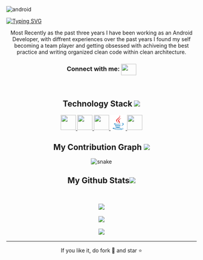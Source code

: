 ![android](https://user-images.githubusercontent.com/50822992/167810689-72def750-8187-4217-b134-73df3c440d31.JPG)

[![Typing SVG](https://readme-typing-svg.herokuapp.com?size=28&color=499CF7&center=true&vCenter=true&width=1000&lines=Hi+developers%2C+I'm+Mahmoud+%F0%9F%91%8B)](https://git.io/typing-svg)

<p align="center">
Most Recently as the past three years I have been working as an Android Developer, with diffrent experiences over the past years I found my self becoming a team player and getting obsessed with achiveing the best practice and writing organized clean code within clean architecture. 
</p>


<h3 align="center">Connect with me:  
<a href="https://www.linkedin.com/in/mahmoud-elnemr-1a6409188/" target="blank"><img align="center" src="https://user-images.githubusercontent.com/50822992/167848907-0c9f023f-1cb6-45b7-9b4d-b2e016d641a0.svg" alt="" height="30" width="40" /></a>
</h3>
<br>

<h2 align="center">Technology Stack <img src="https://github.com/ritik307/ritik307/blob/main/images/laptop.gif" width="50"></h2>
<p align="center"> 
  <a href="https://developer.android.com/" target="_blank"> <img src="https://user-images.githubusercontent.com/50822992/167850121-ffdb7eae-58d5-4e47-994c-c66413781bf9.svg" width="40" height="40"/> </a> <a href="https://firebase.google.com/" target="_blank"> <img src="https://camo.githubusercontent.com/dd4b2422ed3bfc9da88c43d18550375c66f9584327dff7ecc19315ce50b96f07/68747470733a2f2f7777772e766563746f726c6f676f2e7a6f6e652f6c6f676f732f66697265626173652f66697265626173652d69636f6e2e737667" width="40" height="40"/> </a> <a href="https://kotlinlang.org/" target="_blank"> <img src="https://camo.githubusercontent.com/76ae44a94388e048be2d8f5730d221c844f291162e6c5cdd632b1623a1b859f8/68747470733a2f2f7777772e766563746f726c6f676f2e7a6f6e652f6c6f676f732f6b6f746c696e6c616e672f6b6f746c696e6c616e672d69636f6e2e737667" width="40" height="40"/> </a> <a href="https://www.java.com/" target="_blank"> <img src="https://raw.githubusercontent.com/devicons/devicon/master/icons/java/java-original.svg" width="40" height="40"/> </a><a href="https://git-scm.com/" target="_blank"> <img src="https://camo.githubusercontent.com/fbfcb9e3dc648adc93bef37c718db16c52f617ad055a26de6dc3c21865c3321d/68747470733a2f2f7777772e766563746f726c6f676f2e7a6f6e652f6c6f676f732f6769742d73636d2f6769742d73636d2d69636f6e2e737667" width="40" height="40"/> </a>
</p>


<h2 align="center">
  My Contribution Graph <img src="https://media.giphy.com/media/xUA7aZeLE2e0P7Znz2/giphy.gif" width="50">
</h2>
<p align="center">
  <img src="https://github.com/ritik307/ritik307/raw/output/github-contribution-grid-snake.svg" alt="snake"></center>
</p>

<h2 align="center">
  My Github Stats<img src="https://media.giphy.com/media/VgCDAzcKvsR6OM0uWg/giphy.gif" width="50">
</h2>
 
<br>

<p align = "center">
  <img  src = "https://github-readme-stats.vercel.app/api?username=M-Elnemr&show_icons=true&theme=radical&line_height=27">
</p>

<p align = "center">
 <img  src="https://github-readme-streak-stats.herokuapp.com/?user=M-Elnemr&show_icons=true&locale=en&layout=compact&theme=radical&line_height=0" />
</p> 

<p align = "center">
<img  src="https://github-profile-trophy.vercel.app/?username=M-Elnemr&theme=onedark)](https://github.com/ryo-ma/github-profile-trophy" />
</p> 

<hr>
<p align="center">If you like it, do fork 🍴 and star ⭐</p>

<!--
**M-Elnemr/M-Elnemr** is a ✨ _special_ ✨ repository because its `README.md` (this file) appears on your GitHub profile.

Here are some ideas to get you started:

- 🔭 I’m currently working on ...
- 🌱 I’m currently learning ...
- 👯 I’m looking to collaborate on ...
- 🤔 I’m looking for help with ...
- 💬 Ask me about ...
- 📫 How to reach me: ...
- 😄 Pronouns: ...
- ⚡ Fun fact: ...
-->
